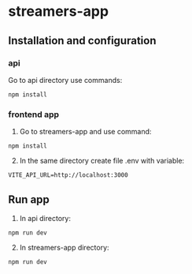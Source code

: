 # streamers-app

## Installation and configuration

### api
Go to api directory use commands:
```
npm install
```

### frontend app
1. Go to streamers-app and use command:
```
npm install
```
2. In the same directory create file .env with variable:
```
VITE_API_URL=http://localhost:3000
```

## Run app

1. In api directory:
```
npm run dev
```
2. In streamers-app directory:
```
npm run dev
```

